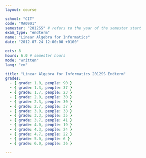 ```yaml
---
layout: course

school: "CIT"
code: "MA0901"
semester: "2012SS" # refers to the year of the semester start
exam_type: "endterm"
name: "Linear Algebra for Informatics"
date: "2012-07-24 12:00:00 +0100"

ects: 8
hours: 6.0 # semester hours
mode: "written"
lang: "en"

title: "Linear Algebra for Informatics 2012SS Endterm"
grades:
  - { grade: 1.0, people: 90 }
  - { grade: 1.3, people: 37 }
  - { grade: 1.7, people: 23 }
  - { grade: 2.0, people: 30 }
  - { grade: 2.3, people: 30 }
  - { grade: 2.7, people: 37 }
  - { grade: 3.0, people: 38 }
  - { grade: 3.3, people: 35 }
  - { grade: 3.7, people: 41 }
  - { grade: 4.0, people: 19 }
  - { grade: 4.3, people: 24 }
  - { grade: 4.7, people: 22 }
  - { grade: 5.0, people: 6 }
  - { grade: 6.0, people: 36 }

---
```



